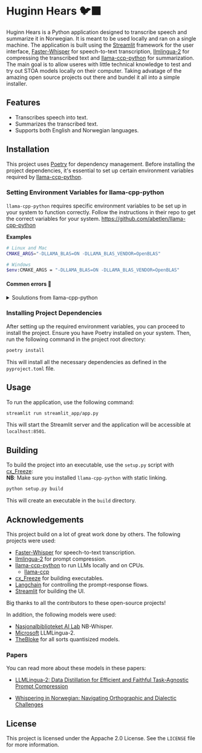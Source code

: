 # Huginn Hears 🐦‍⬛


Huginn Hears is a Python application designed to transcribe speech and summarize it in Norwegian. It is meant to be used locally and ran on a single machine. The application is built using the [Streamlit](https://streamlit.io/) framework for the user interface, [Faster-Whisper](https://github.com/SYSTRAN/faster-whisper) for speech-to-text transcription, [llmlingua-2](https://github.com/microsoft/LLMLingua) for compressing the transcribed text and [llama-ccp-python](https://github.com/abetlen/llama-cpp-python) for summarization. The main goal is to allow useres with little technical knowledge to test and try out STOA models locally on their computer. Taking advatage of the amazing open source projects out there and bundel it all into a simple installer. 

## Features
- Transcribes speech into text.
- Summarizes the transcribed text.
- Supports both English and Norwegian languages.

## Installation
This project uses [Poetry](https://python-poetry.org/) for dependency management. Before installing the project dependencies, it's essential to set up certain environment variables required by [llama-ccp-python](https://github.com/abetlen/llama-cpp-python).

### Setting Environment Variables for llama-cpp-python
`llama-cpp-python` requires specific environment variables to be set up in your system to function correctly. Follow the instructions in their repo to get the correct variables for your system. https://github.com/abetlen/llama-cpp-python 

**Examples**

```bash    
# Linux and Mac
CMAKE_ARGS="-DLLAMA_BLAS=ON -DLLAMA_BLAS_VENDOR=OpenBLAS"
```

```bash
# Windows
$env:CMAKE_ARGS = "-DLLAMA_BLAS=ON -DLLAMA_BLAS_VENDOR=OpenBLAS"
```
</details>

#### Commen errors 🤯
<details>
<summary> Soulutions from llama-cpp-python </summary>
    
### Windows Notes

<details>
<summary>Error: Can't find 'nmake' or 'CMAKE_C_COMPILER'</summary>

If you run into issues where it complains it can't find `'nmake'` `'?'` or CMAKE_C_COMPILER, you can extract w64devkit as [mentioned in llama.cpp repo](https://github.com/ggerganov/llama.cpp#openblas) and add those manually to CMAKE_ARGS before running `pip` install:

```ps
$env:CMAKE_GENERATOR = "MinGW Makefiles"
$env:CMAKE_ARGS = "-DLLAMA_OPENBLAS=on -DCMAKE_C_COMPILER=C:/w64devkit/bin/gcc.exe -DCMAKE_CXX_COMPILER=C:/w64devkit/bin/g++.exe"
```

See the above instructions and set `CMAKE_ARGS` to the BLAS backend you want to use.
</details>

### MacOS Notes

Detailed MacOS Metal GPU install documentation is available at [docs/install/macos.md](https://llama-cpp-python.readthedocs.io/en/latest/install/macos/)

<details>
<summary>M1 Mac Performance Issue</summary>

Note: If you are using Apple Silicon (M1) Mac, make sure you have installed a version of Python that supports arm64 architecture. For example:

```bash
wget https://github.com/conda-forge/miniforge/releases/latest/download/Miniforge3-MacOSX-arm64.sh
bash Miniforge3-MacOSX-arm64.sh
```

Otherwise, while installing it will build the llama.cpp x86 version which will be 10x slower on Apple Silicon (M1) Mac.
</details>

<details>
<summary>M Series Mac Error: `(mach-o file, but is an incompatible architecture (have 'x86_64', need 'arm64'))`</summary>

Try installing with

```bash
CMAKE_ARGS="-DCMAKE_OSX_ARCHITECTURES=arm64 -DCMAKE_APPLE_SILICON_PROCESSOR=arm64 -DLLAMA_METAL=on" pip install --upgrade --verbose --force-reinstall --no-cache-dir llama-cpp-python
```
</details>
</details>

### Installing Project Dependencies
After setting up the required environment variables, you can proceed to install the project.
Ensure you have Poetry installed on your system. Then, run the following command in the project root directory:
```bash
poetry install
```
This will install all the necessary dependencies as defined in the `pyproject.toml` file.

## Usage
To run the application, use the following command:
```bash
streamlit run streamlit_app/app.py
```
This will start the Streamlit server and the application will be accessible at `localhost:8501`.

## Building
To build the project into an executable, use the `setup.py` script with [cx_Freeze](https://cx-freeze.readthedocs.io/): <br>
**NB**: Make sure you installed `llama-cpp-python` with static linking. 
```bash
python setup.py build
```
This will create an executable in the `build` directory.

## Acknowledgements
This project build on a lot of great work done by others. The following projects were used:
- [Faster-Whisper](https://github.com/SYSTRAN/faster-whisper) for speech-to-text transcription.
- [llmlingua-2](https://github.com/microsoft/LLMLingua) for prompt compression.
- [llama-ccp-python](https://github.com/abetlen/llama-cpp-python) to run LLMs locally and on CPUs.
    - [llama-ccp](https://github.com/ggerganov/llama.cpp)
- [cx_Freeze](https://cx-freeze.readthedocs.io/) for building executables.
- [Langchain](https://www.langchain.com/) for controlling the prompt-response flows.
- [Streamlit](https://streamlit.io/) for building the UI.

Big thanks to all the contributors to these open-source projects!

In addition, the following models were used:
- [Nasjonalbiblioteket AI Lab](https://huggingface.co/NbAiLab/nb-whisper-small) NB-Whisper.
- [Microsoft](https://huggingface.co/microsoft/llmlingua-2-xlm-roberta-large-meetingbank) LLMLingua-2.
- [TheBloke](https://huggingface.co/TheBloke) for all sorts quantisized models.

### Papers
You can read more about these models in these papers:

- [LLMLingua-2: Data Distillation for Efficient and Faithful Task-Agnostic Prompt Compression](https://arxiv.org/abs/2403.12968)

- [Whispering in Norwegian: Navigating Orthographic and Dialectic Challenges](https://arxiv.org/abs/2402.01917)


## License
This project is licensed under the Appache 2.0 License. See the `LICENSE` file for more information.

